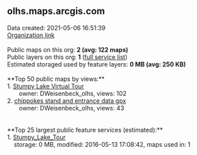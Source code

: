 <h2>olhs.maps.arcgis.com</h2> Data created: 2021-05-06 16:51:39 <br /><a target='new' href='https://olhs.maps.arcgis.com'>Organization link</a><br /><br />Public maps on this org: <b>2 (avg: 122 maps)</b><br />Public layers on this org: <b>1 </b>(<a target='new' href='https://services.arcgis.com/YOgyNE1FgDFKtRM9/ArcGIS/rest/services'>full service list</a>)<br />Estimated storaged used by feature layers: <b>0 MB (avg: 250 KB)</b><br /><br />**Top 50 public maps by views:**<br />  1. <a target='new' href='https://www.arcgis.com/home/item.html?id=47ae4fe870ce4a7abbeecf68b3f4bda9'>Stumpy Lake Virtual Tour</a> <br />  &nbsp;&nbsp;&nbsp;&nbsp; &nbsp;&nbsp;owner: DWeisenbeck_olhs, views: 102<br />  2. <a target='new' href='https://www.arcgis.com/home/item.html?id=6870d47e108446bd932bc9dc59147af0'>chippokes stand and entrance data gpx</a> <br />  &nbsp;&nbsp;&nbsp;&nbsp; &nbsp;&nbsp;owner: DWeisenbeck_olhs, views: 43<br /><br /><br />**Top 25 largest public feature services (estimated):**<br /> 1. <a target='new' href='https://www.arcgis.com/home/item.html?id=3450b16b699a4bbbb849da5fcdd69b12'>Stumpy_Lake_Tour</a><br /> &nbsp;&nbsp;&nbsp;&nbsp;storage: 0 MB, modified: 2016-05-13 17:08:42, maps used in: 1<br />